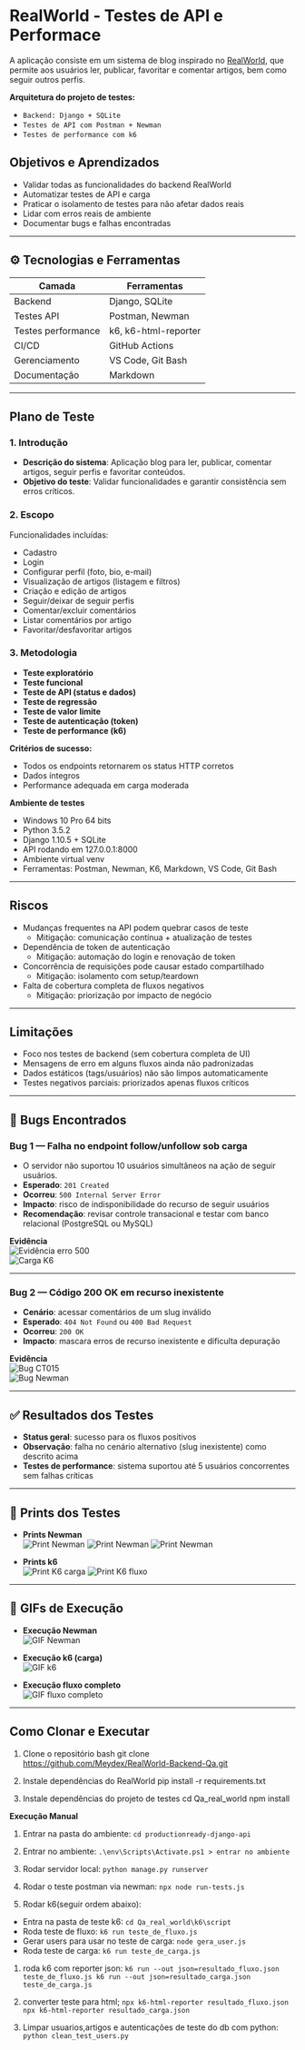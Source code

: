 # RealWorld - Testes de API e Performace

A aplicação consiste em um sistema de blog inspirado no [RealWorld](https://github.com/gothinkster/realworld), que permite aos usuários ler, publicar, favoritar e comentar artigos, bem como seguir outros perfis.

**Arquitetura do projeto de testes:**

- `Backend: Django + SQLite`
- `Testes de API com Postman + Newman`
- `Testes de performance com k6`

## Objetivos e Aprendizados

- Validar todas as funcionalidades do backend RealWorld
- Automatizar testes de API e carga
- Praticar o isolamento de testes para não afetar dados reais
- Lidar com erros reais de ambiente
- Documentar bugs e falhas encontradas

---

## ⚙ Tecnologias e Ferramentas

| Camada              | Ferramentas                       |
|---------------------|-----------------------------------|
| Backend             | Django, SQLite                    |
| Testes API          | Postman, Newman                   |
| Testes performance  | k6, k6-html-reporter              |
| CI/CD               | GitHub Actions                    |
| Gerenciamento       | VS Code, Git Bash                 |
| Documentação        | Markdown                          |

---

## Plano de Teste

### 1. Introdução
- **Descrição do sistema**: Aplicação blog para ler, publicar, comentar artigos, seguir perfis e favoritar conteúdos.
- **Objetivo do teste**: Validar funcionalidades e garantir consistência sem erros críticos.

### 2. Escopo
Funcionalidades incluídas:
- Cadastro
- Login
- Configurar perfil (foto, bio, e-mail)
- Visualização de artigos (listagem e filtros)
- Criação e edição de artigos
- Seguir/deixar de seguir perfis
- Comentar/excluir comentários
- Listar comentários por artigo
- Favoritar/desfavoritar artigos

### 3. Metodologia
- **Teste exploratório**  
- **Teste funcional**  
- **Teste de API (status e dados)**  
- **Teste de regressão**  
- **Teste de valor limite**  
- **Teste de autenticação (token)**  
- **Teste de performance (k6)**  

**Critérios de sucesso:**  
- Todos os endpoints retornarem os status HTTP corretos  
- Dados íntegros  
- Performance adequada em carga moderada

**Ambiente de testes**  
- Windows 10 Pro 64 bits  
- Python 3.5.2  
- Django 1.10.5 + SQLite  
- API rodando em 127.0.0.1:8000  
- Ambiente virtual venv  
- Ferramentas: Postman, Newman, K6, Markdown, VS Code, Git Bash

---

## Riscos

- Mudanças frequentes na API podem quebrar casos de teste
  - Mitigação: comunicação contínua + atualização de testes  
- Dependência de token de autenticação
  - Mitigação: automação do login e renovação de token  
- Concorrência de requisições pode causar estado compartilhado
  - Mitigação: isolamento com setup/teardown  
- Falta de cobertura completa de fluxos negativos
  - Mitigação: priorização por impacto de negócio  

---

## Limitações

- Foco nos testes de backend (sem cobertura completa de UI)
- Mensagens de erro em alguns fluxos ainda não padronizadas  
- Dados estáticos (tags/usuários) não são limpos automaticamente  
- Testes negativos parciais: priorizados apenas fluxos críticos  

---

## 🐞 Bugs Encontrados

### Bug 1 — Falha no endpoint follow/unfollow sob carga
- O servidor não suportou 10 usuários simultâneos na ação de seguir usuários.
- **Esperado**: `201 Created`  
- **Ocorreu**: `500 Internal Server Error`  
- **Impacto**: risco de indisponibilidade do recurso de seguir usuários  
- **Recomendação**: revisar controle transacional e testar com banco relacional (PostgreSQL ou MySQL)

**Evidência**  
![Evidência erro 500](Qa_real_world/Evidências/Bug/erro_500_teste_de_carga.JPG)  
![Carga K6](Qa_real_world/Evidências/Bug/teste_de_carga.JPG)

---

### Bug 2 — Código 200 OK em recurso inexistente
- **Cenário**: acessar comentários de um slug inválido  
- **Esperado**: `404 Not Found` ou `400 Bad Request`  
- **Ocorreu**: `200 OK`  
- **Impacto**: mascara erros de recurso inexistente e dificulta depuração

**Evidência**  
![Bug CT015](Qa_real_world/Evidências/Bug/bug_ct_015.PNG)  
![Bug Newman](Qa_real_world/Evidências/Bug/Teste_Newman_articles.JPG)

---

## ✅ Resultados dos Testes

- **Status geral**: sucesso para os fluxos positivos
- **Observação**: falha no cenário alternativo (slug inexistente) como descrito acima
- **Testes de performance**: sistema suportou até 5 usuários concorrentes sem falhas críticas  

---

## 📸 Prints dos Testes

- **Prints Newman**  
    ![Print Newman](Qa_real_world/Evidências/print/Teste_Newman_articles.JPG)
    ![Print Newman](Qa_real_world/Evidências/print/Teste_Newman_authentication.JPG)
    ![Print Newman](Qa_real_world/Evidências/print/Teste_Newman_profiles.JPG)

- **Prints k6**  
    ![Print K6 carga](Qa_real_world/Evidências/print/teste_de_carga.JPG)
    ![Print K6 fluxo](Qa_real_world/Evidências/print/teste_fluxo.PNG)

---

## 🎥 GIFs de Execução

- **Execução Newman**  
    ![GIF Newman](Qa_real_world/Evidências/gif/teste_newman.gif)

- **Execução k6 (carga)**  
    ![GIF k6](Qa_real_world/Evidências/gif/teste_de_carga.gif)

- **Execução fluxo completo**  
    ![GIF fluxo completo](Qa_real_world/Evidências/gif/teste_de_fluxo.gif)

---

## Como Clonar e Executar

1. Clone o repositório
bash
git clone https://github.com/Meydex/RealWorld-Backend-Qa.git

2. Instale dependências do RealWorld
pip install -r requirements.txt

3. Instale dependências do projeto de testes
cd Qa_real_world
npm install

**Execução Manual**

1. Entrar na pasta do ambiente:
`cd productionready-django-api`

2. Entrar no ambiente:
`.\env\Scripts\Activate.ps1 > entrar no ambiente`

3. Rodar servidor local:
`python manage.py runserver`

4. Rodar o teste postman via newman:
`npx node run-tests.js`

5. Rodar k6(seguir ordem abaixo):
- Entra na pasta de teste k6:
    `cd Qa_real_world\k6\script`
- Roda teste de fluxo:
    `k6 run teste_de_fluxo.js`
- Gerar users para usar no teste de carga:
    `node gera_user.js`
- Roda teste de carga:
    `k6 run teste_de_carga.js`

1. roda k6 com reporter json:
`k6 run --out json=resultado_fluxo.json teste_de_fluxo.js k6 run --out json=resultado_carga.json teste_de_carga.js`

2. converter teste para html;
`npx k6-html-reporter resultado_fluxo.json npx k6-html-reporter resultado_carga.json`

6. Limpar usuarios,artigos e autenticações de teste do db com python:
`python clean_test_users.py`
